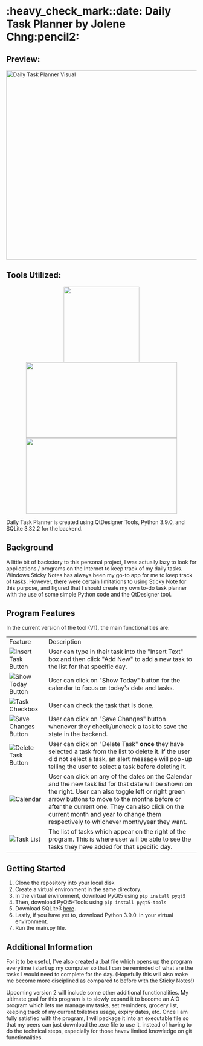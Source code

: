 <h1>:heavy_check_mark::date: Daily Task Planner by Jolene Chng:pencil2: </h1>

<h2> Preview: </h2>
<img src="https://user-images.githubusercontent.com/89850402/214809955-9dd4d73a-2f6d-4297-868c-b4cdcb1d1bf6.png" width="600px" height="500px" alt="Daily Task Planner Visual">

<h2> Tools Utilized: </h2>
<p align="middle">
<img src=https://user-images.githubusercontent.com/89850402/214824237-48470708-4300-4e5c-8d2a-b86a683f5d32.png width="200px" height="200px"/>  
<img src=https://user-images.githubusercontent.com/89850402/214824141-e2c86c45-24e0-4b08-9eee-d419e972c87a.png width="400px" height="200px"/>
<img src=https://user-images.githubusercontent.com/89850402/214824059-c1b95721-6bfc-417f-901b-9f8e628cf220.png width="400px" height="200px"/>

</p>


<p> Daily Task Planner is created using QtDesigner Tools, Python 3.9.0, and SQLite 3.32.2 for the backend. </p>

<h2> Background </h2>
<p> A little bit of backstory to this personal project, I was actually lazy to look for applications / programs on the Internet to keep track of my daily tasks. Windows Sticky Notes has always been my go-to app for me to keep track of tasks. However, there were certain limitations to using Sticky Note for this purpose, and figured that I should create my own to-do task planner with the use of some simple Python code and the QtDesigner tool. </p>

<h2> Program Features </h2>
<p> In the current version of the tool (V1), the main functionalities are: </p>
<table>
<tr>
<td> Feature </td>
<td> Description </td>
</tr>
<tr style="width=500px; height=500px"> 
<td> <img src="https://user-images.githubusercontent.com/89850402/214816210-f390806e-a6e7-4f35-a5e0-d312a90f968b.png" alt="Insert Task Button"> </td>
<td> User can type in their task into the "Insert Text" box and then click "Add New" to add a new task to the list for that specific day. </td>
</tr>
<tr> 
<td> <img src="https://user-images.githubusercontent.com/89850402/214818527-885b44de-a206-4d71-824c-3821f9127386.png" alt="Show Today Button"> </td>
<td> User can click on "Show Today" button for the calendar to focus on today's date and tasks. </td>
</tr>
<tr> 
<td> <img src="https://user-images.githubusercontent.com/89850402/214819907-8c998925-f2b9-4a04-96d4-97785e85d07f.png" alt="Task Checkbox"> </td>
<td> User can check the task that is done. </td>
</tr>
<tr> 
<td> <img src="https://user-images.githubusercontent.com/89850402/214818756-3c334a38-1477-4bc1-8599-664b2222fe72.png" alt="Save Changes Button"> </td>
<td> User can click on "Save Changes" button whenever they check/uncheck a task to save the state in the backend. </td>
</tr>
<tr> 
<td> <img src="https://user-images.githubusercontent.com/89850402/214818858-2974eb63-082f-41c5-a2c1-bc48b5e0617f.png" alt="Delete Task Button"> </td>
<td> User can click on "Delete Task" <b>once</b> they have selected a task from the list to delete it. If the user did not select a task, an alert message will pop-up telling the user to select a task before deleting it. </td>
</tr>
<tr> 
<td> <img src="https://user-images.githubusercontent.com/89850402/214819098-55b69378-6b5c-4a04-ba05-c1b575044fdf.png" alt="Calendar"> </td>
<td> User can click on any of the dates on the Calendar and the new task list for that date will be shown on the right. User can also toggle left or right green arrow buttons to move to the months before or after the current one. They can also click on the current month and year to change them respectively to whichever month/year they want. </td>
</tr>
<tr> 
<td> <img src="https://user-images.githubusercontent.com/89850402/214819436-657d10f5-b34c-4a87-aee2-7f3a2946190e.png" alt="Task List"> </td>
<td> The list of tasks which appear on the right of the program. This is where user will be able to see the tasks they have added for that specific day. </td>
</tr>
</table>

<h2> Getting Started </h2>

1. Clone the repository into your local disk
2. Create a virtual environment in the same directory.
3. In the virtual environment, download PyQt5 using ```pip install pyqt5```
4. Then, download PyQt5-Tools using ```pip install pyqt5-tools```
5. Download SQLite3 <a href="https://www.sqlite.org/2022/sqlite-dll-win64-x64-3400100.zip">here</a>. 
6. Lastly, if you have yet to, download Python 3.9.0. in your virtual environment. 
7. Run the main.py file.

<h2> Additional Information </h2>
<p> For it to be useful, I've also created a .bat file which opens up the program everytime i start up my computer so that I can be reminded of what are the tasks I would need to complete for the day. (Hopefully this will also make me become more disciplined as compared to before with the Sticky Notes!)
  
<p> Upcoming version 2 will include some other additional functionalities. My ultimate goal for this program is to slowly expand it to become an AiO program which lets me manage my tasks, set reminders, grocery list, keeping track of my current toiletries usage, expiry dates, etc. Once I am fully satisfied with the program, I will package it into an executable file so that my peers can just download the .exe file to use it, instead of having to do the technical steps, especially for those havev limited knowledge on git functionalities. </p> 
